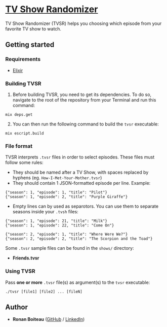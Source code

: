 # [TV Show Randomizer]

TV Show Randomizer (TVSR) helps you choosing which episode from your favorite TV show to watch.

## Getting started

### Requirements

 - [Elixir]

### Building TVSR

 1. Before building TVSR, you need to get its dependencies. To do so, navigate to the root of the repository from your Terminal and run this command:

```
mix deps.get
```

 2. You can then run the following command to build the `tvsr` executable:

```
mix escript.build
```

### File format

TVSR interprets `.tvsr` files in order to select episodes. These files must follow some rules:

 - They should be named after a TV Show, with spaces replaced by hyphens (eg. `How-I-Met-Your-Mother.tvsr`)
 - They should contain 1 JSON-formatted episode per line. Example:

```
{"season": 1, "episode": 1, "title": "Pilot"}
{"season": 1, "episode": 2, "title": "Purple Giraffe"}
```

 - Empty lines can by used as separotors. You can use them to separate seasons inside your `.tvsh` files:

```
{"season": 1, "episode": 21, "title": "Milk"}
{"season": 1, "episode": 22, "title": "Come On"}

{"season": 2, "episode": 1, "title": "Where Were We?"}
{"season": 2, "episode": 2, "title": "The Scorpion and the Toad"}
```

Some `.tvsr` sample files can be found in the `shows/` directory:

 - **Friends.tvsr**

### Using TVSR

Pass **one or more** `.tvsr` file(s) as argument(s) to the `tvsr` executable:
```
./tvsr [file1] [file2] ... [fileN]
```

## Author

 - **Ronan Boiteau** ([GitHub](https://github.com/ronanboiteau) / [LinkedIn](https://www.linkedin.com/in/ronanboiteau/))

<!-- Links -->
[Elixir]: https://elixir-lang.org/install.html
[TV Show Randomizer]: https://github.com/ronanboiteau/TV-Show-Randomizer
